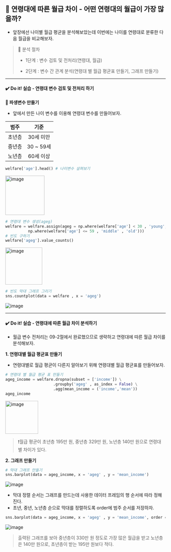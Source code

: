 ## 📌 연령대에 따른 월급 차이 - 어떤 연령대의 월급이 가장 많을까?
- 앞장에선 나이별 월급 평균을 분석해보았는데 이번에는 나이를 연령대로 분류한 다음 월급을 비교해보자.

> 📖 분석 절차
> 
>- 1단계 : 변수 검토 및 전처리(연령대, 월급)
> 
>- 2단계 : 변수 간 관계 분석(연령대 별 월급 평균표 만들기, 그래프 만들기)


----------------
#### ✔️ Do it! 실습 - 연령대 변수 검토 및 전처리 하기

**🔧 파생변수 만들기**
- 앞에서 만든 나이 변수를 이용해 연령대 변수를 만들어보자.

|범주|기준|
|:---:|:---:|
|초년층|30세 미만|
|중년층|30 ~ 59세|
|노년층|60세 이상|

```python
welfare['age'].head() # 나이변수 살펴보기
```
<img width="123" alt="image" src="https://github.com/sm9199/Python_Data_Analysis_Study/assets/128019851/7616a00f-d867-4039-bd7b-f563d7a0f571">

```python
# 연령대 변수 생성(ageg)
welfare = welfare.assign(ageg = np.where(welfare['age'] < 30 , 'young',
          np.where(welfare['age'] <= 59 , 'middle' , 'old')))
# 빈도 구하기
welfare['ageg'].value_counts()
```
<img width="116" alt="image" src="https://github.com/sm9199/Python_Data_Analysis_Study/assets/128019851/49878af5-3590-461a-8aa0-815f34be5286">

```python
# 빈도 막대 그래프 그리기
sns.countplot(data = welfare , x = 'ageg')
```

![image](https://github.com/sm9199/Python_Data_Analysis_Study/assets/128019851/be8977c5-12ee-4871-914d-5539e7c73462)

----------------
#### ✔️ Do it! 실습 - 연령대에 따른 월급 차이 분석하기
- 월급 변수 전처리는 09-2절에서 완료했으므로 생략하고 연령대에 따른 월급 차이를 분석해보자.

**1. 연령대별 월급 평균표 만들기**
- 연령대별로 월급 평균이 다른지 알아보기 위해 연령대별 월급 평균표를 만들어보자.

```python
# 연령대 별 월급 평균 표 만들기
ageg_income = welfare.dropna(subset = ['income']) \
                     .groupby('ageg' , as_index = False) \
                     .agg(mean_income = ('income','mean'))
ageg_income
```

<img width="103" alt="image" src="https://github.com/sm9199/Python_Data_Analysis_Study/assets/128019851/2d0fec58-2020-4c92-9819-ca9be1c2d206">

> ❗월급 평균이 초년층 195만 원, 중년층 329만 원, 노년층 140만 원으로 연령대 별 차이가 있다.

**2. 그래프 만들기**

```python
# 막대 그래프 만들기
sns.barplot(data = ageg_income, x = 'ageg' , y = 'mean_income')
```

![image](https://github.com/sm9199/Python_Data_Analysis_Study/assets/128019851/6fde9717-a414-43ef-bc26-f6087b0fe473)

- 막대 정렬 순서는 그래프를 만드는데 사용한 데이터 프레임의 행 순서에 따라 정해진다.
- 초년, 중년, 노년층 순으로 막대를 정렬하도록 order에 범주 순서를 저장하자.

```python
sns.barplot(data = ageg_income, x = 'ageg' , y = 'mean_income', order = ['young','middle','old'])
```

![image](https://github.com/sm9199/Python_Data_Analysis_Study/assets/128019851/fa043f06-8146-49ef-9f87-6672f7e02069)

> 출력된 그래프를 보아 중년층이 330만 원 정도로 가장 많은 월급을 받고 노년층은 140만 원으로, 초년층이 받는 195만 원보다 적다.
